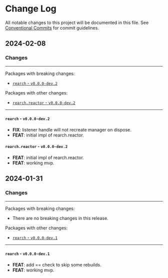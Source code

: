 # Change Log

All notable changes to this project will be documented in this file.
See [Conventional Commits](https://conventionalcommits.org) for commit guidelines.

## 2024-02-08

### Changes

---

Packages with breaking changes:

 - [`rearch` - `v0.0.0-dev.2`](#rearch---v000-dev2)

Packages with other changes:

 - [`rearch.reactor` - `v0.0.0-dev.2`](#rearch.reactor---v000-dev2)

---

#### `rearch` - `v0.0.0-dev.2`

 - **FIX**: listener handle will not recreate manager on dispose.
 - **FEAT**: initial impl of rearch.reactor.

#### `rearch.reactor` - `v0.0.0-dev.2`

 - **FEAT**: initial impl of rearch.reactor.
 - **FEAT**: working mvp.


## 2024-01-31

### Changes

---

Packages with breaking changes:

 - There are no breaking changes in this release.

Packages with other changes:

 - [`rearch` - `v0.0.0-dev.1`](#rearch---v000-dev1)

---

#### `rearch` - `v0.0.0-dev.1`

 - **FEAT**: add == check to skip some rebuilds.
 - **FEAT**: working mvp.
